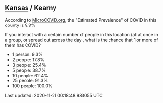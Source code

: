 
## [Kansas](/united-states/kansas) / Kearny

According to [MicroCOVID.org](http://microcovid.org),
the "Estimated Prevalence" of COVID in this county is 9.3%

If you interact with a certain number of people in this location
(all at once in a group, or spread out across the day), what is the chance that
1 or more of them has COVID?

- 1 person: 9.3%
- 2 people: 17.8%
- 3 people: 25.4%
- 5 people: 38.7%
- 10 people: 62.4%
- 25 people: 91.3%
- 100 people: 100.0%

Last updated: 2020-11-21 00:18:48.983055 UTC
